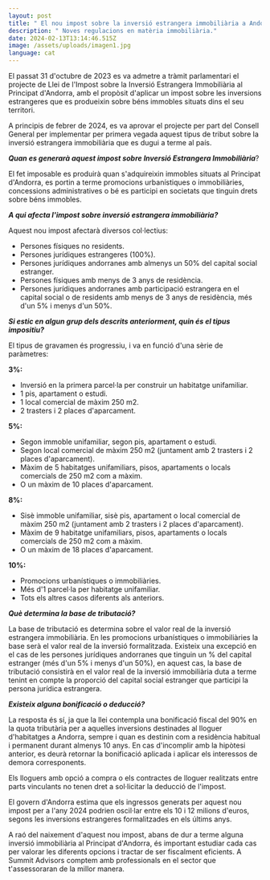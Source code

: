 ```yaml
---
layout: post
title: " El nou impost sobre la inversió estrangera immobiliària a Andorra."
description: " Noves regulacions en matèria immobiliària."
date: 2024-02-13T13:14:46.515Z
image: /assets/uploads/imagen1.jpg
language: cat
---
```

El passat 31 d'octubre de 2023 es va admetre a tràmit parlamentari el projecte de Llei de l'Impost sobre la Inversió Estrangera Immobiliària al Principat d'Andorra, amb el propòsit d'aplicar un impost sobre les inversions estrangeres que es produeixin sobre béns immobles situats dins el seu territori. 

A principis de febrer de 2024, es va aprovar el projecte per part del Consell General per implementar per primera vegada aquest tipus de tribut sobre la inversió estrangera immobiliària que es dugui a terme al país.

***Quan es generarà aquest impost sobre Inversió Estrangera Immobiliària***?

El fet imposable es produirà quan s'adquireixin immobles situats al Principat d'Andorra, es portin a terme promocions urbanístiques o immobiliàries, concessions administratives o bé es participi en societats que tinguin drets sobre béns immobles.

***A qui afecta l'impost sobre inversió estrangera immobiliària?***

Aquest nou impost afectarà diversos col·lectius:

* Persones físiques no residents.
* Persones jurídiques estrangeres (100%).
* Persones jurídiques andorranes amb almenys un 50% del capital social estranger.
* Persones físiques amb menys de 3 anys de residència.
* Persones jurídiques andorranes amb participació estrangera en el capital social o de residents amb menys de 3 anys de residència, més d'un 5% i menys d'un 50%.

***Si estic en algun grup dels descrits anteriorment, quin és el tipus impositiu?***

El tipus de gravamen és progressiu, i va en funció d'una sèrie de paràmetres:

**3%:**

* Inversió en la primera parcel·la per construir un habitatge unifamiliar.
* 1 pis, apartament o estudi.
* 1 local comercial de màxim 250 m2.
* 2 trasters i 2 places d'aparcament.

**5%:**

* Segon immoble unifamiliar, segon pis, apartament o estudi.
* Segon local comercial de màxim 250 m2 (juntament amb 2 trasters i 2 places d'aparcament).
* Màxim de 5 habitatges unifamiliars, pisos, apartaments o locals comercials de 250 m2 com a màxim.
* O un màxim de 10 places d'aparcament.

**8%:**

* Sisè immoble unifamiliar, sisè pis, apartament o local comercial de màxim 250 m2 (juntament amb 2 trasters i 2 places d'aparcament).
* Màxim de 9 habitatge unifamiliars, pisos, apartaments o locals comercials de 250 m2 com a màxim.
* O un màxim de 18 places d'aparcament.

**10%:**

* Promocions urbanístiques o immobiliàries.
* Més d'1 parcel·la per habitatge unifamiliar.
* Tots els altres casos diferents als anteriors.

***Què determina la base de tributació?***

La base de tributació es determina sobre el valor real de la inversió estrangera immobiliària. En les promocions urbanístiques o immobiliàries la base serà el valor real de la inversió formalitzada. Existeix una excepció en el cas de les persones jurídiques andorranes que tinguin un % del capital estranger (més d'un 5% i menys d'un 50%), en aquest cas, la base de tributació consistirà en el valor real de la inversió immobiliària duta a terme tenint en compte la proporció del capital social estranger que participi la persona jurídica estrangera.

***Existeix alguna bonificació o deducció?***

La resposta és sí, ja que la llei contempla una bonificació fiscal del 90% en la quota tributària per a aquelles inversions destinades al lloguer d'habitatges a Andorra, sempre i quan es destinin com a residència habitual i permanent durant almenys 10 anys. En cas d'incomplir amb la hipòtesi anterior, es deurà retornar la bonificació aplicada i aplicar els interessos de demora corresponents.

Els lloguers amb opció a compra o els contractes de lloguer realitzats entre parts vinculants no tenen dret a sol·licitar la deducció de l'impost.

El govern d'Andorra estima que els ingressos generats per aquest nou impost per a l'any 2024 podrien oscil·lar entre els 10 i 12 milions d'euros, segons les inversions estrangeres formalitzades en els últims anys.

A raó del naixement d'aquest nou impost, abans de dur a terme alguna inversió immobiliària al Principat d'Andorra, és important estudiar cada cas per valorar les diferents opcions i tractar de ser fiscalment eficients. A Summit Advisors comptem amb professionals en el sector que t'assessoraran de la millor manera.
